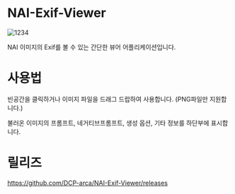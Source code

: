 # NAI-Exif-Viewer

![1234](https://github.com/DCP-arca/NAI-Exif-Viewer/assets/127241088/c808b2ec-0c89-4199-806a-08f95f4947a5)

NAI 이미지의 Exif를 볼 수 있는 간단한 뷰어 어플리케이션입니다.

# 사용법
빈공간을 클릭하거나 이미지 파일을 드래그 드랍하여 사용합니다. (PNG파일만 지원합니다.)

불러온 이미지의 프롬프트, 네거티브프롬프트, 생성 옵션, 기타 정보를 하단부에 표시합니다.

# 릴리즈
https://github.com/DCP-arca/NAI-Exif-Viewer/releases
